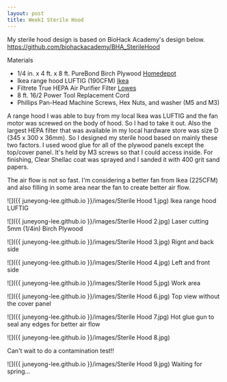 ```yaml
---
layout: post
title: Week1 Sterile Hood
---
```


My sterile hood design is based on BioHack Academy's design below.
<https://github.com/biohackacademy/BHA_SterileHood>

Materials
- 1/4 in. x 4 ft. x 8 ft. PureBond Birch Plywood [Homedepot](https://www.homedepot.com/p/Columbia-Forest-Products-1-4-in-x-4-ft-x-8-ft-PureBond-Birch-Plywood-165891/100092485)
- Ikea range hood LUFTIG (190CFM) [Ikea](https://www.ikea.com/us/en/catalog/products/20222533/)
- Filtrete True HEPA Air Purifier Filter [Lowes](https://www.lowes.com/pd/Filtrete-True-HEPA-Air-Purifier-Filter/1000772692)
- 8 ft. 16/2 Power Tool Replacement Cord
- Phillips Pan-Head Machine Screws, Hex Nuts, and washer (M5 and M3)

A range hood I was able to buy from my local Ikea was LUFTIG and the fan motor was screwed on the body of hood. So I had to take it out. Also the largest HEPA filter that was available in my local hardware store was size D (345 x 300 x 36mm). So I designed my sterile hood based on mainly these two factors. I used wood glue for all of the plywood panels except the top/cover panel. It's held by M3 screws so that I could access inside. For finishing, Clear Shellac coat was sprayed and I sanded it with 400 grit sand papers.

The air flow is not so fast. I'm considering a better fan from Ikea (225CFM) and also filling in some area near the fan to create better air flow. 

![]({{ juneyong-lee.github.io }}/images/Sterile Hood 1.jpg)
Ikea range hood LUFTIG
<BR>
  
![]({{ juneyong-lee.github.io }}/images/Sterile Hood 2.jpg)
Laser cutting 5mm (1/4in) Birch Plywood
<BR>
  
![]({{ juneyong-lee.github.io }}/images/Sterile Hood 3.jpg)
Rignt and back side
<BR>
  
![]({{ juneyong-lee.github.io }}/images/Sterile Hood 4.jpg)
Left and front side
<BR>
  
![]({{ juneyong-lee.github.io }}/images/Sterile Hood 5.jpg)
Work area
<BR>
  
![]({{ juneyong-lee.github.io }}/images/Sterile Hood 6.jpg)
Top view without the cover panel
<BR>
  
![]({{ juneyong-lee.github.io }}/images/Sterile Hood 7.jpg)
Hot glue gun to seal any edges for better air flow
<BR>
  
![]({{ juneyong-lee.github.io }}/images/Sterile Hood 8.jpg)
<BR>
  
Can't wait to do a contamination test!!
<BR>
  
![]({{ juneyong-lee.github.io }}/images/Sterile Hood 9.jpg)
Waiting for spring...
<BR>
